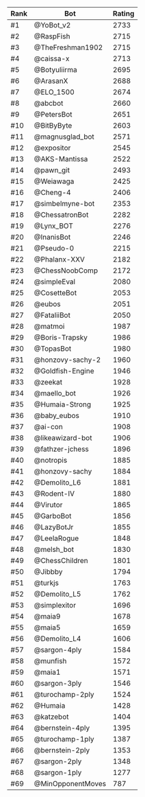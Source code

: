 Rank|Bot|Rating
---|---|---
#1|@YoBot_v2|2733
#2|@RaspFish|2715
#3|@TheFreshman1902|2715
#4|@caissa-x|2713
#5|@Botyuliirma|2695
#6|@ArasanX|2688
#7|@ELO_1500|2674
#8|@abcbot|2660
#9|@PetersBot|2651
#10|@BitByByte|2603
#11|@magnusglad_bot|2571
#12|@expositor|2545
#13|@AKS-Mantissa|2522
#14|@pawn_git|2493
#15|@Weiawaga|2425
#16|@Cheng-4|2406
#17|@simbelmyne-bot|2353
#18|@ChessatronBot|2282
#19|@Lynx_BOT|2276
#20|@InanisBot|2246
#21|@Pseudo-0|2215
#22|@Phalanx-XXV|2182
#23|@ChessNoobComp|2172
#24|@simpleEval|2080
#25|@CosetteBot|2053
#26|@eubos|2051
#27|@FataliiBot|2050
#28|@matmoi|1987
#29|@Boris-Trapsky|1986
#30|@TopasBot|1980
#31|@honzovy-sachy-2|1960
#32|@Goldfish-Engine|1946
#33|@zeekat|1928
#34|@maello_bot|1926
#35|@Humaia-Strong|1925
#36|@baby_eubos|1910
#37|@ai-con|1908
#38|@likeawizard-bot|1906
#39|@fathzer-jchess|1896
#40|@notropis|1885
#41|@honzovy-sachy|1884
#42|@Demolito_L6|1881
#43|@Rodent-IV|1880
#44|@Virutor|1865
#45|@GarboBot|1856
#46|@LazyBotJr|1855
#47|@LeelaRogue|1848
#48|@melsh_bot|1830
#49|@ChessChildren|1801
#50|@Jibbby|1794
#51|@turkjs|1763
#52|@Demolito_L5|1762
#53|@simplexitor|1696
#54|@maia9|1678
#55|@maia5|1659
#56|@Demolito_L4|1606
#57|@sargon-4ply|1584
#58|@munfish|1572
#59|@maia1|1571
#60|@sargon-3ply|1546
#61|@turochamp-2ply|1524
#62|@Humaia|1428
#63|@katzebot|1404
#64|@bernstein-4ply|1395
#65|@turochamp-1ply|1387
#66|@bernstein-2ply|1353
#67|@sargon-2ply|1348
#68|@sargon-1ply|1277
#69|@MinOpponentMoves|787
